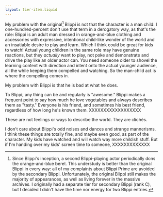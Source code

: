 ```yaml
---
layout: tier-item.liquid
---
```


My problem with the original[^1] Blippi is not that the character is a man child. I one-hundred-percent don't use that term in a derogatory way, as that's the role: Blippi is an adult man dressed in orange-and-blue clothing and accessories with expressive, intentional child-like wonder of the world and an insatiable desire to play and learn. Which I think could be great for kids to watch! Actual young children in the same role may have genuine reactions, but they _actually_ want to play, not poke and demonstrate and drive the play like an older actor can. You need someone older to shovel the learning content with direction and intent onto the actual younger audience, all the while keeping them compelled and watching. So the man-child act is where the compelling comes in.

My problem with Blippi is that he is bad at what he does.

To Blippi, any thing can be and regularly is "awesome." Blippi makes a frequent point to say how much he love vegetables and always describes them as "tasty." Everyone is his friend, and sometimes his best friend, regardless of how long he's known them. XXXXXXXXXXXXXXXXXX

These are not feelings or ways to describe the world. They are clichés.

I don't care about Blippi's odd noises and dances and strange mannerisms. I think these things are totally fine, and maybe even good, as part of the character. My kids have watched and will watch way more childish stuff. But if I'm handing over my kids' screen time to someone, XXXXXXXXXXXXX


[^1]: Since Blippi's inception, a second Blippi-playing actor periodically dons the orange-and-blue beret. This understudy is better than the original Blippi in every way: all of my complaints about Blippi Prime are avoided by the secondary Blippi. Unfortunately, the original Blippi still makes the majority of appearances, as well as living forever in the massive archives. I originally had a separate tier for secondary Blippi (rank C), but I decided I didn't have the time nor energy for two Blippi entries.